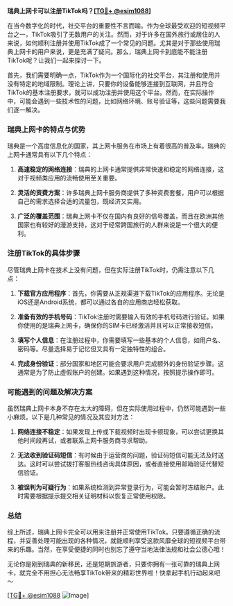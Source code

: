 **瑞典上网卡可以注册TikTok吗？[[TG💪+ @esim1088](https://t.me/s/esim1088)]**

在当今数字化的时代，社交平台的重要性不言而喻。作为全球最受欢迎的短视频平台之一，TikTok吸引了无数用户的关注。然而，对于许多在国外旅行或居住的人来说，如何顺利注册并使用TikTok成了一个常见的问题。尤其是对于那些使用瑞典上网卡的用户来说，更是充满了疑问。那么，瑞典上网卡到底能不能注册TikTok呢？让我们一起来探讨一下。

首先，我们需要明确一点，TikTok作为一个国际化的社交平台，其注册和使用并没有特定的地域限制。理论上讲，只要你的设备能够连接到互联网，并且符合TikTok的基本注册要求，就可以成功注册并使用这个平台。然而，在实际操作中，可能会遇到一些技术性的问题，比如网络环境、账号验证等，这些问题需要我们逐一解决。

### 瑞典上网卡的特点与优势

瑞典是一个高度信息化的国家，其上网卡服务在市场上有着很高的普及率。瑞典的上网卡通常具有以下几个特点：

1. **高速稳定的网络连接**：瑞典的上网卡通常提供非常快速和稳定的网络连接，这对于视频类应用的流畅使用至关重要。
   
2. **灵活的资费方案**：许多瑞典上网卡服务商提供了多种资费套餐，用户可以根据自己的需求选择合适的流量包，既经济又实用。

3. **广泛的覆盖范围**：瑞典上网卡不仅在国内有良好的信号覆盖，而且在欧洲其他国家也有较好的漫游支持，这对于经常跨国旅行的人群来说是一个很大的便利。

### 注册TikTok的具体步骤

尽管瑞典上网卡在技术上没有问题，但在实际注册TikTok时，仍需注意以下几点：

1. **下载官方应用程序**：首先，你需要从正规渠道下载TikTok的应用程序。无论是iOS还是Android系统，都可以通过各自的应用商店轻松获取。

2. **准备有效的手机号码**：TikTok注册时需要输入有效的手机号码进行验证。如果你使用的是瑞典上网卡，确保你的SIM卡已经激活并且可以正常接收短信。

3. **填写个人信息**：在注册过程中，你需要填写一些基本的个人信息，如用户名、密码等。尽量选择易于记忆但又具有一定独特性的组合。

4. **完成身份验证**：部分国家和地区可能会要求用户完成额外的身份验证步骤。这通常是为了防止虚假账户的创建。如果遇到这种情况，按照提示操作即可。

### 可能遇到的问题及解决方案

虽然瑞典上网卡本身不存在太大的障碍，但在实际使用过程中，仍然可能遇到一些小麻烦。以下是几种常见的情况及其应对方法：

1. **网络连接不稳定**：如果发现上传或下载视频时出现卡顿现象，可以尝试更换其他时间段再试，或者联系上网卡服务商寻求帮助。

2. **无法收到验证码短信**：有时候由于运营商的问题，验证码短信可能无法及时送达。这时可以尝试拨打客服热线咨询具体原因，或者直接使用邮箱验证代替短信验证。

3. **被误判为可疑行为**：如果系统检测到异常登录行为，可能会暂时冻结账户。此时需要根据提示提交相关证明材料以恢复正常使用权限。

### 总结

综上所述，瑞典上网卡完全可以用来注册并正常使用TikTok。只要遵循正确的流程，并妥善处理可能出现的各种情况，就能顺利享受这款风靡全球的短视频平台带来的乐趣。当然，在享受便捷的同时也别忘了遵守当地法律法规和社会公德心哦！

无论你是刚到瑞典的新移民，还是短期旅游者，只要你拥有一张可靠的瑞典上网卡，就完全不用担心无法畅享TikTok带来的精彩世界啦！快拿起手机行动起来吧～

[[TG💪+ @esim1088](https://t.me/s/esim1088) ![Image](https://i.postimg.cc/4NQfJmqS/Snipaste-2025-05-13-00-14-12.png)]